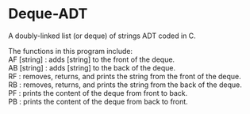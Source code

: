 # Deque-ADT
A doubly-linked list (or deque) of strings ADT coded in C.

The functions in this program include:\
AF [string] : adds [string] to the front of the deque.\
AB [string] : adds [string] to the back of the deque.\
RF : removes, returns, and prints the string from the front of the deque.\
RB : removes, returns, and prints the string from the back of the deque.\
PF : prints the content of the deque from front to back.\
PB : prints the content of the deque from back to front.
